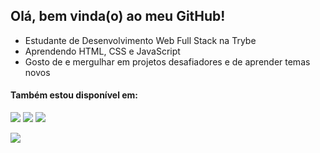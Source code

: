 ## Olá, bem vinda(o) ao meu GitHub!

- Estudante de Desenvolvimento Web Full Stack na Trybe
- Aprendendo HTML, CSS e JavaScript
- Gosto de e mergulhar em projetos desafiadores e de aprender temas novos
 
#### Também estou disponível em:
<a href="https://www.linkedin.com/in/ibrahimborba/" target="_blank"><img src="https://img.shields.io/badge/LinkedIn-000000?style=for-the-badge&logo=LinkedIn&logoColor=white" target="_blank"></a>
<a href="mailto:ibrahim.borba@gmail.com" target="_blank"><img src="https://img.shields.io/badge/Gmail-000000?style=for-the-badge&logo=Gmail&logoColor=white" target="_blank"></a>
<a href="mailto:ibrahim.borba@gmail.com" target="_blank"><img src="https://img.shields.io/badge/Portfolio-000000?style=for-the-badge&logo=Portfolio&logoColor=white&" target="_blank"></a>

<img src="https://github-readme-stats.vercel.app/api/top-langs/?username=ibrahimborba&layout=compact&theme=apprentice"/>
